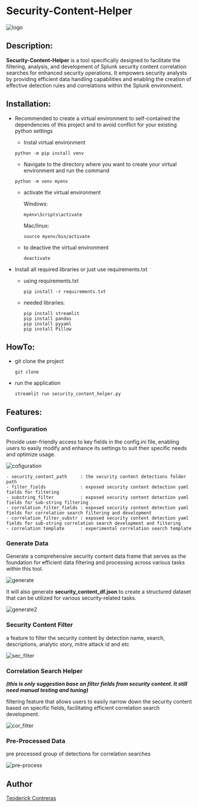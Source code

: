 # Security-Content-Helper

![logo](https://github.com/tccontre/Security-Content-Helper/assets/26181693/8456a3f0-28e3-4677-a393-23cbcda24276)


## Description:
<b>Security-Content-Helper</b> is a tool specifically designed to facilitate the filtering, analysis, and development of Splunk security content correlation searches for enhanced security operations. It empowers security analysts by providing efficient data handling capabilities and enabling the creation of effective detection rules and correlations within the Splunk environment.


## Installation:
- Recommended to create a virtual environment to self-contained the dependencies of this project and to avoid conflict for your existing python settings

  - Instal virtual environment
  ```
  python -m pip install venv
  ```
  - Navigate to the directory where you want to create your virtual environment and run the command
  
  ```
  python -m venv myenv
  ```
  
  - activate the virtual environment
    
    Windows:
    ```
    myenv\Scripts\activate
    ```

    Mac/linux:
    ```
    source myenv/bin/activate
    ```
  - to deactive the virtual environment
    ```
    deactivate
    ```
- Install all required libraries or just use requirements.txt
  - using requirements.txt
    ```
    pip install -r requirements.txt
    ```
  - needed libraries:
    ```
    pip install streamlit
    pip install pandas
    pip install pyyaml
    pip install Pillow
    ```
## HowTo:

- git clone the project
  ```
  git clone 
  ```
- run the application
  ```
  streamlit run security_content_helper.py
  ```

## Features:
### Configuration
Provide user-friendly access to key fields in the config.ini file, enabling users to easily modify and enhance its settings to suit their specific needs and optimize usage.

![cofiguration](https://github.com/tccontre/Security-Content-Helper/assets/26181693/1f0cd270-4007-4df3-9511-0c13de03fb4b)

```
- security_content_path     : the security content detections folder path
- filter_fields             : exposed security content detection yaml fields for filtering
- substring_filter          : exposed security content detection yaml fields for sub-string filtering
- correlation_filter_fields : exposed security content detection yaml fields for correlation search filtering and development
- correlation_filter_substr : exposed security content detection yaml fields for sub-string correlation search development and filtering
- correlation template      : experimental correlation search template
```

### Generate Data
Generate a comprehensive security content data frame that serves as the foundation for efficient data filtering and processing across various tasks within this tool.


![generate](https://github.com/tccontre/Security-Content-Helper/assets/26181693/56c7e447-92bf-44bf-9643-7c88bfcc2672)

It will also generate <b>security_content_df.json</b> to create a structured dataset that can be utilized for various security-related tasks.

![generate2](https://github.com/tccontre/Security-Content-Helper/assets/26181693/8f5c9633-b5a0-4f93-8df6-939ffcd03009)

### Security Content Filter
a feature to filter the security content by detection name, search, descriptions, analytic story, mitre attack id and etc

![sec_filter](https://github.com/tccontre/Security-Content-Helper/assets/26181693/9602f611-792d-4a60-8860-7e679002a94d)

### Correlation Search Helper 
<b><i>(this is only suggestion base on filter fields from security content. It still need manual testing and tuning)</i></b>

filtering feature that allows users to easily narrow down the security content based on specific fields, facilitating efficient correlation search development.

![cor_filter](https://github.com/tccontre/Security-Content-Helper/assets/26181693/c5298b4a-bbb2-4f64-8b43-37a7dc61ed59)

### Pre-Processed Data
pre processed group of detections for correlation searches

![pre-process](https://github.com/tccontre/Security-Content-Helper/assets/26181693/657991dc-5075-4c6a-a27e-a05066cc9c7a)



## Author
[Teoderick Contreras](https://twitter.com/tccontre18)

